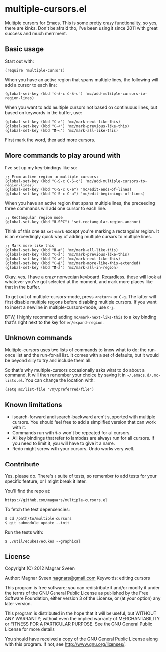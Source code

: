 # multiple-cursors.el

Multiple cursors for Emacs. This is some pretty crazy functionality, so yes,
there are kinks. Don't be afraid tho, I've been using it since 2011 with
great success and much merriment.

## Basic usage

Start out with:

    (require 'multiple-cursors)

When you have an active region that spans multiple lines, the following will
add a cursor to each line:

    (global-set-key (kbd "C-S-c C-S-c") 'mc/add-multiple-cursors-to-region-lines)

When you want to add multiple cursors not based on continuous lines, but based on
keywords in the buffer, use:

    (global-set-key (kbd "C->") 'mc/mark-next-like-this)
    (global-set-key (kbd "C-<") 'mc/mark-previous-like-this)
    (global-set-key (kbd "M-<") 'mc/mark-all-like-this)

First mark the word, then add more cursors.


## More commands to play around with

I've set up my key-bindings like so:

    ;; From active region to multiple cursors:
    (global-set-key (kbd "C-S-c C-S-c") 'mc/add-multiple-cursors-to-region-lines)
    (global-set-key (kbd "C-S-c C-e") 'mc/edit-ends-of-lines)
    (global-set-key (kbd "C-S-c C-a") 'mc/edit-beginnings-of-lines)

When you have an active region that spans multiple lines, the preceeding three
commands will add one cursor to each line.

    ;; Rectangular region mode
    (global-set-key (kbd "H-SPC") 'set-rectangular-region-anchor)

Think of this one as `set-mark` except you're marking a rectangular region. It is
an exceedingly quick way of adding multiple cursors to multiple lines.

    ;; Mark more like this
    (global-set-key (kbd "M-æ") 'mc/mark-all-like-this)
    (global-set-key (kbd "C-å") 'mc/mark-previous-like-this)
    (global-set-key (kbd "C-æ") 'mc/mark-next-like-this)
    (global-set-key (kbd "C-Æ") 'mc/mark-more-like-this-extended)
    (global-set-key (kbd "M-å") 'mc/mark-all-in-region)

Okay, yes, I have a crazy norwegian keyboard. Regardless, these will look at
whatever you've got selected at the moment, and mark more places like that in
the buffer.

To get out of multiple-cursors-mode, press `<return>` or `C-g`. The latter will
first disable multiple regions before disabling multiple cursors. If you want to
insert a newline in multiple-cursors-mode, use `C-j`.

BTW, I highly recommend adding `mc/mark-next-like-this` to a key binding that's
right next to the key for `er/expand-region`.


## Unknown commands

Multiple-cursors uses two lists of commands to know what to do: the run-once list
and the run-for-all list. It comes with a set of defaults, but it would be beyond silly
to try and include them all.

So that's why multiple-cursors occasionally asks what to do about a command. It will
then remember your choice by saving it in `~/.emacs.d/.mc-lists.el`. You can change
the location with:

    (setq mc/list-file "/my/preferred/file")


## Known limitations

* isearch-forward and isearch-backward aren't supported with multiple cursors.
  You should feel free to add a simplified version that can work with it.
* Commands run with `M-x` won't be repeated for all cursors.
* All key bindings that refer to lambdas are always run for all cursors. If you
  need to limit it, you will have to give it a name.
* Redo might screw with your cursors. Undo works very well.


## Contribute

Yes, please do. There's a suite of tests, so remember to add tests for your
specific feature, or I might break it later.

You'll find the repo at:

    https://github.com/magnars/multiple-cursors.el

To fetch the test dependencies:

    $ cd /path/to/multiple-cursors
    $ git submodule update --init

Run the tests with:

    $ ./util/ecukes/ecukes --graphical


## License

Copyright (C) 2012 Magnar Sveen

Author: Magnar Sveen <magnars@gmail.com>
Keywords: editing cursors

This program is free software; you can redistribute it and/or modify
it under the terms of the GNU General Public License as published by
the Free Software Foundation, either version 3 of the License, or
(at your option) any later version.

This program is distributed in the hope that it will be useful,
but WITHOUT ANY WARRANTY; without even the implied warranty of
MERCHANTABILITY or FITNESS FOR A PARTICULAR PURPOSE.  See the
GNU General Public License for more details.

You should have received a copy of the GNU General Public License
along with this program.  If not, see <http://www.gnu.org/licenses/>.

